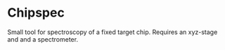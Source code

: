 # Chipspec

Small tool for spectroscopy of a fixed target chip. Requires an xyz-stage and and a spectrometer.

